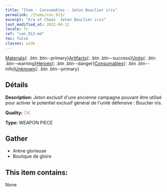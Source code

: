 ```yaml
---
title: "Item - Consumables - Jeton Bouclier iris"
permalink: /Items/con_913/
excerpt: "Era of Chaos  Jeton Bouclier iris"
last_modified_at: 2021-04-12
locale: fr
ref: "con_913.md"
toc: false
classes: wide
---
```

 [Materials](/fr/Items/){: .btn .btn--primary}[Artifacts](/fr/Items/Artifacts/){: .btn .btn--success}[Units](/fr/Items/Units/){: .btn .btn--warning}[Heroes](/fr/Items/Heroes/){: .btn .btn--danger}[Consumables](/fr/Items/Consumables/){: .btn .btn--info}[Unknown](/fr/Items/Unknown/){: .btn .btn--primary}

## Détails
 **Description:** Jeton exclusif d'une ancienne campagne pouvant être utilisé pour activer le potentiel exclusif général de l'unité défensive : Bouclier iris.

 **Quality:** <span style="color: #DA70D6">OK</span>

 **Type:** WEAPON PIECE

## Gather

*    Arène glorieuse 
*    Boutique de gloire 

## This item contains:

  None

